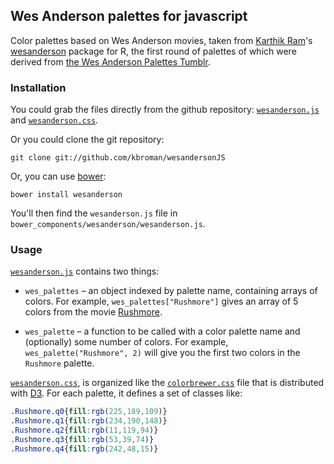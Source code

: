 ## Wes Anderson palettes for javascript

Color palettes based on Wes Anderson movies, taken from
[Karthik Ram](http://inundata.org/)'s
[wesanderson](https://github.com/karthik/wesanderson) package for R,
the first round of palettes of which were derived from
[the Wes Anderson Palettes Tumblr](http://wesandersonpalettes.tumblr.com).

### Installation

You could grab the files directly from the github repository:
[`wesanderson.js`](https://raw.githubusercontent.com/kbroman/wesandersonJS/master/wesanderson.js)
and
[`wesanderson.css`](https://raw.githubusercontent.com/kbroman/wesandersonJS/master/wesanderson.css).

Or you could clone the git repository:

```
git clone git://github.com/kbroman/wesandersonJS
```

Or, you can use [bower](http://bower.io/):

```
bower install wesanderson
```

You'll then find the `wesanderson.js` file in
`bower_components/wesanderson/wesanderson.js`.

### Usage

[`wesanderson.js`](https://github.com/kbroman/wesandersonJS/master/wesanderson.js)
contains two things:

- `wes_palettes` &ndash; an object indexed by palette name, containing
  arrays of colors. For example, `wes_palettes["Rushmore"]` gives an
  array of 5 colors from the movie
  [Rushmore](http://en.wikipedia.org/wiki/Rushmore_%28film%29).

- `wes_palette` &ndash; a function to be called with a color palette name
  and (optionally) some number of colors. For example,
  `wes_palette("Rushmore", 2)` will give you the first two colors in
  the `Rushmore` palette.

[`wesanderson.css`](https://github.com/kbroman/wesandersonJS/master/wesanderson.css),
is organized like the
[`colorbrewer.css`](https://github.com/mbostock/d3/blob/master/lib/colorbrewer/colorbrewer.css)
file that is distributed with [D3](http://d3js.org). For each palette, it defines a set
of classes like:

```css
.Rushmore.q0{fill:rgb(225,189,109)}
.Rushmore.q1{fill:rgb(234,190,148)}
.Rushmore.q2{fill:rgb(11,119,94)}
.Rushmore.q3{fill:rgb(53,39,74)}
.Rushmore.q4{fill:rgb(242,48,15)}
```
